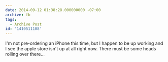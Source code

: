 ```yaml
---
date: 2014-09-12 01:38:28.000000000 -07:00
archive: fb
tags: 
  - Archive Post
id: '1410511108'
---
```


I'm not pre-ordering an iPhone this time, but I happen to be up working and I see the apple store isn't up at all right now. There must be some heads rolling over there...
